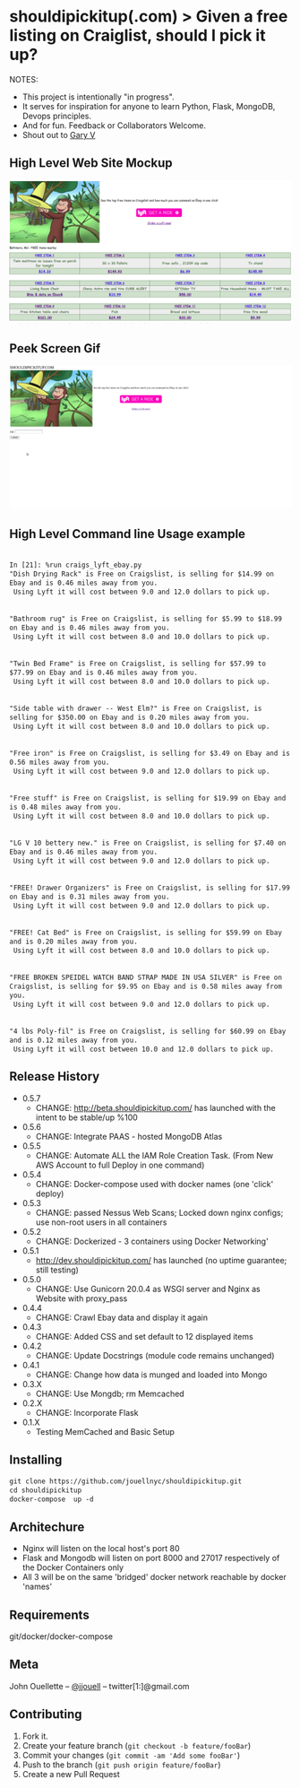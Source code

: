 # shouldipickitup(.com) > Given a free listing on Craiglist, should I pick it up?  
NOTES:
 - This project is intentionally "in progress".
 - It serves for inspiration for anyone to learn Python, Flask, MongoDB, Devops principles.
 - And for fun. Feedback or Collaborators Welcome.
 - Shout out to [Gary V](https://www.instagram.com/p/B5ghkSqAduP/)

## High Level Web Site Mockup

![ShouldIpickItUp](non-app/version4.png)

## Peek Screen Gif
![Peek Screen Gif](peek.gif)

## High Level Command line Usage example

```

In [21]: %run craigs_lyft_ebay.py
"Dish Drying Rack" is Free on Craigslist, is selling for $14.99 on Ebay and is 0.46 miles away from you.
 Using Lyft it will cost between 9.0 and 12.0 dollars to pick up.


"Bathroom rug" is Free on Craigslist, is selling for $5.99 to $18.99 on Ebay and is 0.46 miles away from you.
 Using Lyft it will cost between 8.0 and 10.0 dollars to pick up.


"Twin Bed Frame" is Free on Craigslist, is selling for $57.99 to $77.99 on Ebay and is 0.46 miles away from you.
 Using Lyft it will cost between 8.0 and 10.0 dollars to pick up.


"Side table with drawer -- West Elm?" is Free on Craigslist, is selling for $350.00 on Ebay and is 0.20 miles away from you.
 Using Lyft it will cost between 8.0 and 10.0 dollars to pick up.


"Free iron" is Free on Craigslist, is selling for $3.49 on Ebay and is 0.56 miles away from you.
 Using Lyft it will cost between 9.0 and 12.0 dollars to pick up.


"Free stuff" is Free on Craigslist, is selling for $19.99 on Ebay and is 0.48 miles away from you.
 Using Lyft it will cost between 8.0 and 10.0 dollars to pick up.


"LG V 10 bettery new." is Free on Craigslist, is selling for $7.40 on Ebay and is 0.46 miles away from you.
 Using Lyft it will cost between 9.0 and 12.0 dollars to pick up.


"FREE! Drawer Organizers" is Free on Craigslist, is selling for $17.99 on Ebay and is 0.31 miles away from you.
 Using Lyft it will cost between 9.0 and 12.0 dollars to pick up.


"FREE! Cat Bed" is Free on Craigslist, is selling for $59.99 on Ebay and is 0.20 miles away from you.
 Using Lyft it will cost between 8.0 and 10.0 dollars to pick up.


"FREE BROKEN SPEIDEL WATCH BAND STRAP MADE IN USA SILVER" is Free on Craigslist, is selling for $9.95 on Ebay and is 0.58 miles away from you.
 Using Lyft it will cost between 9.0 and 12.0 dollars to pick up.


"4 lbs Poly-fil" is Free on Craigslist, is selling for $60.99 on Ebay and is 0.12 miles away from you.
 Using Lyft it will cost between 10.0 and 12.0 dollars to pick up.

```


## Release History
* 0.5.7
    * CHANGE: http://beta.shouldipickitup.com/ has launched with the intent to be stable/up %100
* 0.5.6
    * CHANGE: Integrate PAAS - hosted  MongoDB Atlas
* 0.5.5
    * CHANGE: Automate ALL the IAM Role Creation Task. (From New AWS Account to full Deploy in one command)
* 0.5.4
    * CHANGE: Docker-compose used with docker names (one 'click' deploy)
* 0.5.3
    * CHANGE: passed Nessus Web Scans; Locked down nginx configs; use non-root users in all containers
* 0.5.2
    * CHANGE: Dockerized - 3 containers using  Docker Networking'
* 0.5.1
    * http://dev.shouldipickitup.com/ has launched (no uptime guarantee; still testing)
* 0.5.0
    * CHANGE: Use Gunicorn 20.0.4 as WSGI server and Nginx as Website with proxy_pass
* 0.4.4
    * CHANGE: Crawl Ebay data and display it again
* 0.4.3
    * CHANGE: Added CSS and set default to 12 displayed items
* 0.4.2
    * CHANGE: Update Docstrings (module code remains unchanged)
* 0.4.1
    * CHANGE: Change how data is munged and loaded into Mongo 
* 0.3.X
    * CHANGE: Use Mongdb; rm Memcached 
* 0.2.X
    * CHANGE: Incorporate Flask
* 0.1.X
    * Testing MemCached and Basic Setup

## Installing
```
git clone https://github.com/jouellnyc/shouldipickitup.git
cd shouldipickitup
docker-compose  up -d
```

## Architechure
- Nginx will listen on the local host's port 80
- Flask and Mongodb will listen on port 8000 and 27017 respectively of the Docker Containers only
- All 3 will be on the same 'bridged' docker network reachable by docker 'names'

## Requirements
git/docker/docker-compose

## Meta
John Ouellette – [@jjouell](https://twitter.com/jjouell) – twitter[1:]@gmail.com

## Contributing

1. Fork it.
2. Create your feature branch (`git checkout -b feature/fooBar`)
3. Commit your changes (`git commit -am 'Add some fooBar'`)
4. Push to the branch (`git push origin feature/fooBar`)
5. Create a new Pull Request

